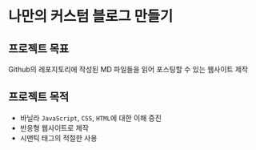 # 나만의 커스텀 블로그 만들기

## 프로젝트 목표

Github의 레포지토리에 작성된 MD 파일들을 읽어 포스팅할 수 있는 웹사이트 제작

## 프로젝트 목적

- 바닐라 `JavaScript`, `CSS`, `HTML`에 대한 이해 증진
- 반응형 웹사이트로 제작
- 시맨틱 태그의 적절한 사용

<br/>
